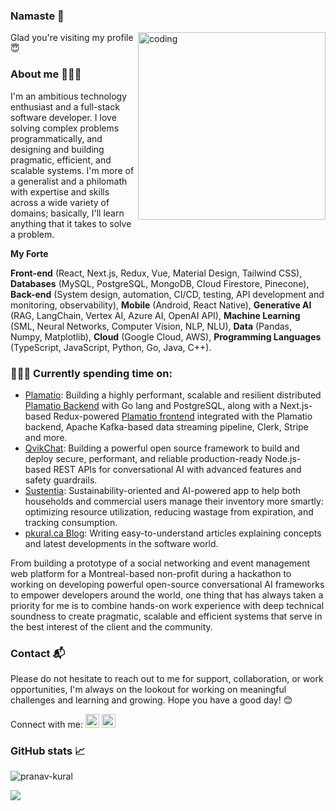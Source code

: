 ### Namaste 🙏

<img src="https://www.pkural.ca/assets/images/programmer-gif.gif" align="right" alt="coding" width="300px"/>

Glad you're visiting my profile 😇

### About me 👨🏼‍🎓

I'm an ambitious technology enthusiast and a full-stack software developer. I love solving complex problems programmatically, and designing and building pragmatic, efficient, and scalable systems. I'm more of a generalist and a philomath with expertise and skills across a wide variety of domains; basically, I'll learn anything that it takes to solve a problem. 

**My Forte**

**Front-end** (React, Next.js, Redux, Vue, Material Design, Tailwind CSS), **Databases** (MySQL, PostgreSQL, MongoDB, Cloud Firestore, Pinecone), **Back-end** (System design, automation, CI/CD, testing, API development and monitoring, observability), **Mobile** (Android, React Native), **Generative AI** (RAG, LangChain, Vertex AI, Azure AI, OpenAI API), **Machine Learning** (SML, Neural Networks, Computer Vision, NLP, NLU), **Data** (Pandas, Numpy, Matplotlib), **Cloud** (Google Cloud, AWS), **Programming Languages** (TypeScript, JavaScript, Python, Go, Java, C++).

### 👨🏽‍💻 Currently spending time on:
- [Plamatio](https://www.pkural.ca/blog/posts/plamatio-intro/): Building a highly performant, scalable and resilient distributed [Plamatio Backend](https://github.com/pranav-kural/plamatio-backend) with Go lang and PostgreSQL, along with a Next.js-based Redux-powered [Plamatio frontend](https://github.com/pranav-kural/plamatio-frontend) integrated with the Plamatio backend, Apache Kafka-based data streaming pipeline, Clerk, Stripe and more.
- [QvikChat](https://qvikchat.pkural.ca): Building a powerful open source framework to build and deploy secure, performant, and reliable production-ready Node.js-based REST APIs for conversational AI with advanced features and safety guardrails.
- [Sustentia](https://www.pkural.ca/projects/#sustentia): Sustainability-oriented and AI-powered app to help both households and commercial users manage their inventory more smartly: optimizing resource utilization, reducing wastage from expiration, and tracking consumption.
- [pkural.ca Blog](https://www.pkural.ca/blog/blog.html): Writing easy-to-understand articles explaining concepts and latest developments in the software world.

From building a prototype of a social networking and event management web platform for a Montreal-based non-profit during a hackathon to working on developing powerful open-source conversational AI frameworks to empower developers around the world, one thing that has always taken a priority for me is to combine hands-on work experience with deep technical soundness to create pragmatic, scalable and efficient systems that serve in the best interest of the client and the community.

### Contact 📬

Please do not hesitate to reach out to me for support, collaboration, or work opportunities, I'm always on the lookout for working on meaningful challenges and learning and growing. Hope you have a good day! 😊 

Connect with me: <a href="https://www.linkedin.com/in/pranavkural/"><img alt="Pranav Kural | LinkedIn" title="Pranav Kural | LinkedIn" height="22" width="22" src="https://cdn.simpleicons.org/linkedin"></a> <a href="https://discordapp.com/users/aham_brahmasmi"> <img alt="Discord" title="Discord" height="22" width="22" src="https://cdn.simpleicons.org/discord"></a>

### GitHub stats 📈

<img src="https://github-readme-stats.vercel.app/api?username=pranav-kural&show_icons=true&theme=nord" alt="pranav-kural" />

![](https://visitor-badge.glitch.me/badge?page_id=pranav-kural)
